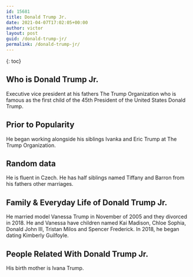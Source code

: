 ```yaml
---
id: 15681
title: Donald Trump Jr.
date: 2021-04-07T17:02:05+00:00
author: victor
layout: post
guid: /donald-trump-jr/
permalink: /donald-trump-jr/
---
```



{: toc}


## Who is Donald Trump Jr.



Executive vice president at his fathers The Trump Organization who is famous as the first child of the 45th President of the United States Donald Trump.

                
                
                
## Prior to Popularity



He began working alongside his siblings Ivanka and Eric Trump at The Trump Organization.

                
                
                
## Random data



He is fluent in Czech. He has half siblings named Tiffany and Barron from his fathers other marriages.

                
                
                
## Family & Everyday Life of Donald Trump Jr.



He married model Vanessa Trump in November of 2005 and they divorced in 2018. He and Vanessa have children named Kai Madison, Chloe Sophia, Donald John III, Tristan Milos and Spencer Frederick. In 2018, he began dating Kimberly Guilfoyle.

                
                
                
## People Related With Donald Trump Jr.



His birth mother is Ivana Trump.

                
              
            
          
          
          